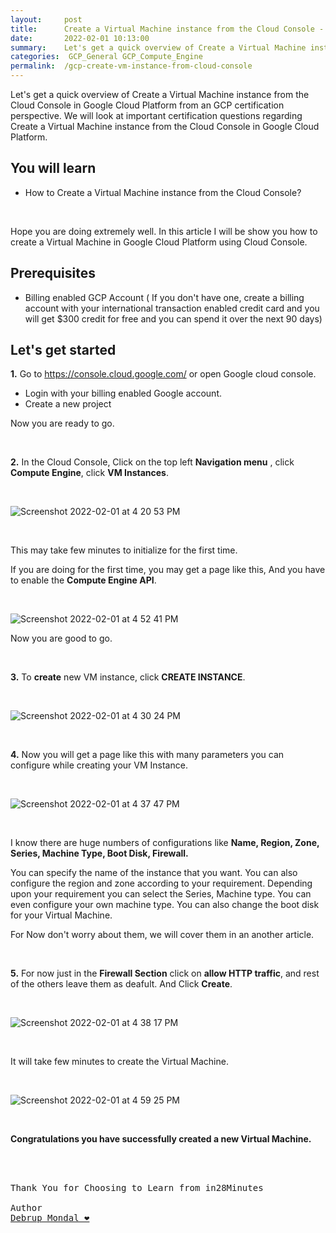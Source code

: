 ```yaml
---
layout:     post
title:      Create a Virtual Machine instance from the Cloud Console - GCP Certification Cheat Sheet
date:       2022-02-01 10:13:00
summary:    Let's get a quick overview of Create a Virtual Machine instance from the Cloud Console in Google Cloud Platform from an GCP certification perspective. We will look at important certification questions regarding Create a Virtual Machine instance from the Cloud Console in Google Cloud Platform.
categories:  GCP_General GCP_Compute_Engine
permalink:  /gcp-create-vm-instance-from-cloud-console
---
```

Let's get a quick overview of Create a Virtual Machine instance from the Cloud Console in Google Cloud Platform from an GCP certification perspective. We will look at important certification questions regarding Create a Virtual Machine instance from the Cloud Console in Google Cloud Platform.


## You will learn
- How to Create a Virtual Machine instance from the Cloud Console?

<BR/>

Hope you are doing extremely well.
In this article I will be show you how to create a Virtual Machine in Google Cloud Platform using Cloud Console.

## Prerequisites

- Billing enabled GCP Account ( If you don't have one, create a billing account with your international transaction enabled credit card and you will get $300 credit for free and you can spend it over the next 90 days)

## Let's get started

**1.** Go to https://console.cloud.google.com/ or open Google cloud console. 
   - Login with your billing enabled Google account.
   - Create a new project 

Now you are ready to go.

<BR/>

**2.** In the Cloud Console, Click on the top left **Navigation menu** , click **Compute Engine**, click **VM Instances**.

<BR/>

![Screenshot 2022-02-01 at 4 20 53 PM](https://user-images.githubusercontent.com/57451228/151975780-1c67ecb8-a214-4041-8e55-92583ca7c024.png)

<BR/>

This may take few minutes to initialize for the first time.

If you are doing for the first time, you may get a page like this, And you have to enable the **Compute Engine API**.

<BR/>

![Screenshot 2022-02-01 at 4 52 41 PM](https://user-images.githubusercontent.com/57451228/151975934-addb305d-65c3-4c7d-9519-6a5be2d29e74.png)


Now you are good to go.

<BR/>

**3.** To **create** new VM instance, click **CREATE INSTANCE**.

<BR/>

![Screenshot 2022-02-01 at 4 30 24 PM](https://user-images.githubusercontent.com/57451228/151976257-787e2da1-cf58-4018-87de-13d5bc91fbf9.png)

<BR/>

**4.** Now you will get a page like this with many parameters you can configure while creating your VM Instance.

<BR/>

![Screenshot 2022-02-01 at 4 37 47 PM](https://user-images.githubusercontent.com/57451228/151976439-aaf34064-05db-4ef4-80f5-c0685fedb5e7.png)

<BR/>




I know there are huge numbers of configurations like **Name, Region, Zone, Series, Machine Type, Boot Disk, Firewall.**

You can specify the name of the instance that you want. You can also configure the region and zone according to your requirement. Depending upon your requirement you can select the Series, Machine type. You can even configure your own machine type.
You can also change the boot disk for your Virtual Machine.

For Now don't worry about them, we will cover them in an another article.

<BR/>

**5.** For now just in the **Firewall Section** click on **allow HTTP traffic**, and rest of the others leave them as deafult.
And Click **Create**.

<BR/>

![Screenshot 2022-02-01 at 4 38 17 PM](https://user-images.githubusercontent.com/57451228/151977056-d0518126-8cc0-49bd-9286-3c5d038f8341.png)

<BR/>

It will take few minutes to create the Virtual Machine. 

<BR/>

![Screenshot 2022-02-01 at 4 59 25 PM](https://user-images.githubusercontent.com/57451228/151977564-7afc2dba-39c9-453d-b691-6ddca6ea231b.png)

<BR/>

**Congratulations you have successfully created a new Virtual Machine.**




<BR/>
<BR/>

<pre>
Thank You for Choosing to Learn from in28Minutes

Author
<a href="https://www.linkedin.com/in/debrup-365/">Debrup Mondal ❤️</a>
